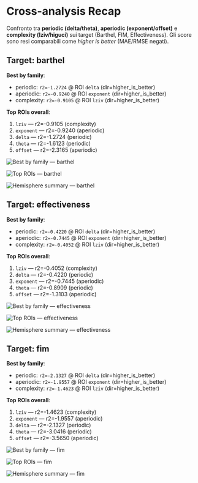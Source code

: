 # Cross-analysis Recap

Confronto tra **periodic (delta/theta)**, **aperiodic (exponent/offset)** e **complexity (lziv/higuci)** sui target (Barthel, FIM, Effectiveness).
Gli score sono resi comparabili come *higher is better* (MAE/RMSE negati).

## Target: barthel

**Best by family**:

- periodic: `r2=-1.2724` @ ROI `delta` (dir=higher_is_better)
- aperiodic: `r2=-0.9240` @ ROI `exponent` (dir=higher_is_better)
- complexity: `r2=-0.9105` @ ROI `lziv` (dir=higher_is_better)

**Top ROIs overall**:

1. `lziv` — r2=-0.9105 (complexity)
2. `exponent` — r2=-0.9240 (aperiodic)
3. `delta` — r2=-1.2724 (periodic)
4. `theta` — r2=-1.6123 (periodic)
5. `offset` — r2=-2.3165 (aperiodic)

![Best by family — barthel](best_by_family_barthel.png)

![Top ROIs — barthel](top_rois_barthel.png)

![Hemisphere summary — barthel](hemisphere_summary_barthel.png)

## Target: effectiveness

**Best by family**:

- periodic: `r2=-0.4220` @ ROI `delta` (dir=higher_is_better)
- aperiodic: `r2=-0.7445` @ ROI `exponent` (dir=higher_is_better)
- complexity: `r2=-0.4052` @ ROI `lziv` (dir=higher_is_better)

**Top ROIs overall**:

1. `lziv` — r2=-0.4052 (complexity)
2. `delta` — r2=-0.4220 (periodic)
3. `exponent` — r2=-0.7445 (aperiodic)
4. `theta` — r2=-0.8909 (periodic)
5. `offset` — r2=-1.3103 (aperiodic)

![Best by family — effectiveness](best_by_family_effectiveness.png)

![Top ROIs — effectiveness](top_rois_effectiveness.png)

![Hemisphere summary — effectiveness](hemisphere_summary_effectiveness.png)

## Target: fim

**Best by family**:

- periodic: `r2=-2.1327` @ ROI `delta` (dir=higher_is_better)
- aperiodic: `r2=-1.9557` @ ROI `exponent` (dir=higher_is_better)
- complexity: `r2=-1.4623` @ ROI `lziv` (dir=higher_is_better)

**Top ROIs overall**:

1. `lziv` — r2=-1.4623 (complexity)
2. `exponent` — r2=-1.9557 (aperiodic)
3. `delta` — r2=-2.1327 (periodic)
4. `theta` — r2=-3.0416 (periodic)
5. `offset` — r2=-3.5650 (aperiodic)

![Best by family — fim](best_by_family_fim.png)

![Top ROIs — fim](top_rois_fim.png)

![Hemisphere summary — fim](hemisphere_summary_fim.png)
